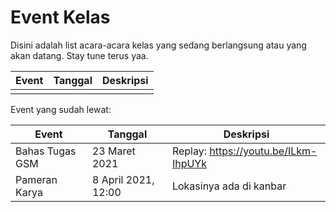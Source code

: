 # Event Kelas
Disini adalah list acara-acara kelas yang sedang berlangsung atau yang akan datang. Stay tune terus yaa.

| Event | Tanggal | Deskripsi |
| ----- | ------- | --------- |
|       |         |           |

Event yang sudah lewat:

| Event           | Tanggal             | Deskripsi                            |
| --------------- | ------------------- | ------------------------------------ |
| Bahas Tugas GSM | 23 Maret 2021       | Replay: https://youtu.be/ILkm-IhpUYk |
| Pameran Karya   | 8 April 2021, 12:00 | Lokasinya ada di kanbar              |

